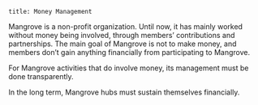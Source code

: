 ```
title: Money Management
```

Mangrove is a non-profit organization. Until now, it has mainly worked without money being involved, through members’ contributions and partnerships. The main goal of Mangrove is not to make money, and members don’t gain anything financially from participating to Mangrove.

For Mangrove activities that do involve money, its management must be done transparently.

In the long term, Mangrove hubs must sustain themselves financially.
